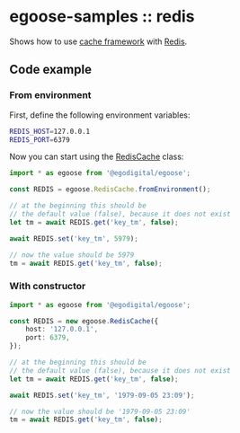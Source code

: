 # egoose-samples :: redis

Shows how to use [cache framework](https://egodigital.github.io/egoose/modules/_cache_index_.html) with [Redis](https://egodigital.github.io/egoose/modules/_cache_redis_.html).

## Code example

### From environment

First, define the following environment variables:

```bash
REDIS_HOST=127.0.0.1
REDIS_PORT=6379
```

Now you can start using the [RedisCache](https://egodigital.github.io/egoose/classes/_cache_redis_.rediscache.html) class:

```typescript
import * as egoose from '@egodigital/egoose';

const REDIS = egoose.RedisCache.fromEnvironment();

// at the beginning this should be
// the default value (false), because it does not exist
let tm = await REDIS.get('key_tm', false);

await REDIS.set('key_tm', 5979);

// now the value should be 5979
tm = await REDIS.get('key_tm', false);
```

### With constructor

```typescript
import * as egoose from '@egodigital/egoose';

const REDIS = new egoose.RedisCache({
    host: '127.0.0.1',
    port: 6379,
});

// at the beginning this should be
// the default value (false), because it does not exist
let tm = await REDIS.get('key_tm', false);

await REDIS.set('key_tm', '1979-09-05 23:09');

// now the value should be '1979-09-05 23:09'
tm = await REDIS.get('key_tm', false);
```
